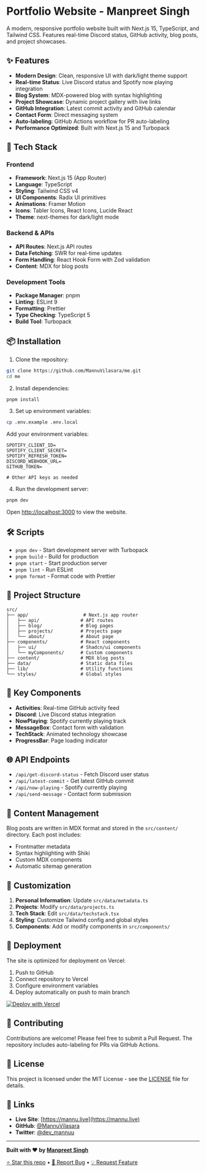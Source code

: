 # Portfolio Website - Manpreet Singh

A modern, responsive portfolio website built with Next.js 15, TypeScript, and Tailwind CSS. Features real-time Discord status, GitHub activity, blog posts, and project showcases.

## ✨ Features

- **Modern Design**: Clean, responsive UI with dark/light theme support
- **Real-time Status**: Live Discord status and Spotify now playing integration
- **Blog System**: MDX-powered blog with syntax highlighting
- **Project Showcase**: Dynamic project gallery with live links
- **GitHub Integration**: Latest commit activity and GitHub calendar
- **Contact Form**: Direct messaging system
- **Auto-labeling**: GitHub Actions workflow for PR auto-labeling
- **Performance Optimized**: Built with Next.js 15 and Turbopack

## 🚀 Tech Stack

### Frontend

- **Framework**: Next.js 15 (App Router)
- **Language**: TypeScript
- **Styling**: Tailwind CSS v4
- **UI Components**: Radix UI primitives
- **Animations**: Framer Motion
- **Icons**: Tabler Icons, React Icons, Lucide React
- **Theme**: next-themes for dark/light mode

### Backend & APIs

- **API Routes**: Next.js API routes
- **Data Fetching**: SWR for real-time updates
- **Form Handling**: React Hook Form with Zod validation
- **Content**: MDX for blog posts

### Development Tools

- **Package Manager**: pnpm
- **Linting**: ESLint 9
- **Formatting**: Prettier
- **Type Checking**: TypeScript 5
- **Build Tool**: Turbopack

## 📦 Installation

1. Clone the repository:

```bash
git clone https://github.com/MannuVilasara/me.git
cd me
```

2. Install dependencies:

```bash
pnpm install
```

3. Set up environment variables:

```bash
cp .env.example .env.local
```

Add your environment variables:

```env
SPOTIFY_CLIENT_ID=
SPOTIFY_CLIENT_SECRET=
SPOTIFY_REFRESH_TOKEN=
DISCORD_WEBHOOK_URL=
GITHUB_TOKEN=

# Other API keys as needed
```

4. Run the development server:

```bash
pnpm dev
```

Open [http://localhost:3000](http://localhost:3000) to view the website.

## 🛠️ Scripts

- `pnpm dev` - Start development server with Turbopack
- `pnpm build` - Build for production
- `pnpm start` - Start production server
- `pnpm lint` - Run ESLint
- `pnpm format` - Format code with Prettier

## 📁 Project Structure

```text
src/
├── app/                    # Next.js app router
│   ├── api/               # API routes
│   ├── blog/              # Blog pages
│   ├── projects/          # Projects page
│   └── about/             # About page
├── components/            # React components
│   ├── ui/                # Shadcn/ui components
│   └── myComponents/      # Custom components
├── content/               # MDX blog posts
├── data/                  # Static data files
├── lib/                   # Utility functions
└── styles/                # Global styles
```

## 🎨 Key Components

- **Activities**: Real-time GitHub activity feed
- **Discord**: Live Discord status integration
- **NowPlaying**: Spotify currently playing track
- **MessageBox**: Contact form with validation
- **TechStack**: Animated technology showcase
- **ProgressBar**: Page loading indicator

## 🌐 API Endpoints

- `/api/get-discord-status` - Fetch Discord user status
- `/api/latest-commit` - Get latest GitHub commit
- `/api/now-playing` - Spotify currently playing
- `/api/send-message` - Contact form submission

## 📝 Content Management

Blog posts are written in MDX format and stored in the `src/content/` directory. Each post includes:

- Frontmatter metadata
- Syntax highlighting with Shiki
- Custom MDX components
- Automatic sitemap generation

## 🔧 Customization

1. **Personal Information**: Update `src/data/metadata.ts`
1. **Projects**: Modify `src/data/projects.ts`
1. **Tech Stack**: Edit `src/data/techstack.tsx`
1. **Styling**: Customize Tailwind config and global styles
1. **Components**: Add or modify components in `src/components/`

## 🚀 Deployment

The site is optimized for deployment on Vercel:

1. Push to GitHub
1. Connect repository to Vercel
1. Configure environment variables
1. Deploy automatically on push to main branch

[![Deploy with Vercel](https://vercel.com/button)](https://vercel.com/new/clone?repository-url=https://github.com/MannuVilasara/me)

## 🤝 Contributing

Contributions are welcome! Please feel free to submit a Pull Request. The repository includes auto-labeling for PRs via GitHub Actions.

## 📄 License

This project is licensed under the MIT License - see the [LICENSE](LICENSE) file for details.

## 🔗 Links

- **Live Site**: [https://mannu.live](https://mannu.live)
- **GitHub**: [@MannuVilasara](https://github.com/MannuVilasara)
- **Twitter**: [@dev_mannuu](https://twitter.com/dev_mannuu)

---

**Built with ❤️ by [Manpreet Singh](https://mannu.live)**

[⭐ Star this repo](https://github.com/MannuVilasara/me/stargazers) • [🐛 Report Bug](https://github.com/MannuVilasara/me/issues) • [💡 Request Feature](https://github.com/MannuVilasara/me/issues)
